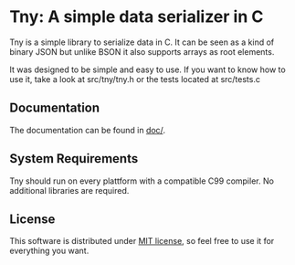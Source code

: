 # Tny: A simple data serializer in C

Tny is a simple library to serialize data in C. It can be seen as
a kind of binary JSON but unlike BSON it also supports arrays as root elements.

It was designed to be simple and easy to use. If you want to know how to use it, take a look
at src/tny/tny.h or the tests located at src/tests.c

## Documentation

The documentation can be found in [doc/](https://github.com/BobMarlon/Tny/tree/master/doc).

## System Requirements

Tny should run on every plattform with a compatible C99 compiler.
No additional libraries are required.

## License

This software is distributed under [MIT license](http://www.opensource.org/licenses/mit-license.php),
so feel free to use it for everything you want.
